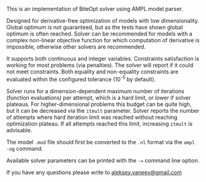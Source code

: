This is an implementation of BiteOpt solver using AMPL model parser.

Designed for derivative-free optimization of models with low dimensionality.
Global optimum is not guaranteed, but as the tests have shown global optimum
is often reached. Solver can be recommended for models with a complex
non-linear objective function for which computation of derivative is
impossible, otherwise other solvers are recommended.

It supports both continuous and integer variables. Constraints satisfaction is
working for most problems (via penalties). The solver will report if it could
not meet constraints. Both equality and non-equality constraints are evaluated
within the configured tolerance (10<sup>-5</sup> by default).

Solver runs for a dimension-dependent maximum number of iterations (function
evaluations) per attempt, which is a hard limit, or lower if solver plateaus.
For higher-dimensional problems this budget can be quite high, but it can be
decreased via the `itmult` parameter. Solver reports the number of attempts
where hard iteration limit was reached without reaching optimization plateau.
If all attempts reached this limit, increasing `itmult` is advisable.

The model `.mod` file should first be converted to the `.nl` format via
the `ampl -og` command.

Available solver parameters can be printed with the `-=` command line option.

If you have any questions please write to aleksey.vaneev@gmail.com
